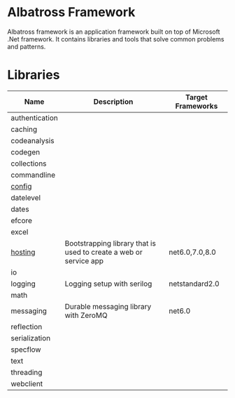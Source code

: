 # Albatross Framework
Albatross framework is an application framework built on top of Microsoft .Net framework.  It contains libraries and tools that solve common problems and patterns.

# Libraries
|Name|Description|Target Frameworks|
|-|-|-|
|authentication|||
|caching|||
|codeanalysis|||
|codegen|||
|collections|||
|commandline|||
|[config](./config/Albatross.Config/README.md)|||
|datelevel|||
|dates|||
|efcore|||
|excel|||
|[hosting](./hosting/README.md)|Bootstrapping library that is used to create a web or service app|net6.0,7.0,8.0|
|io|||
|logging|Logging setup with serilog|netstandard2.0|
|math|||
|messaging|Durable messaging library with ZeroMQ|net6.0|
|reflection|||
|serialization|||
|specflow|||
|text|||
|threading|||
|webclient|||